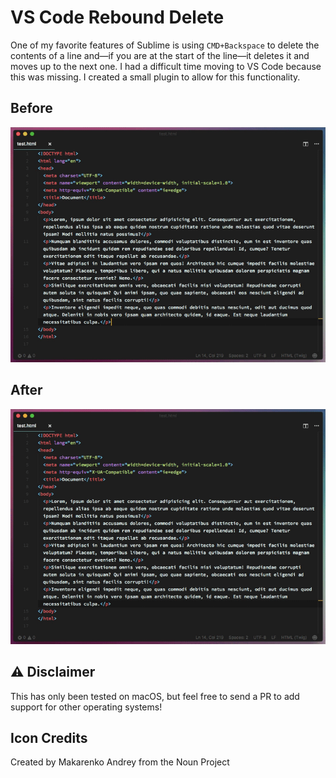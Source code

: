 # VS Code Rebound Delete

One of my favorite features of Sublime is using `CMD+Backspace` to delete the contents of a line and—if you are at the start of the line—it deletes it and moves up to the next one. I had a difficult time moving to VS Code because this was missing. I created a small plugin to allow for this functionality.

## Before
![before](images/before.gif)

## After
![after](images/after.gif)

## ⚠️ Disclaimer
This has only been tested on macOS, but feel free to send a PR to add support for other operating systems!

## Icon Credits
Created by Makarenko Andrey from the Noun Project
